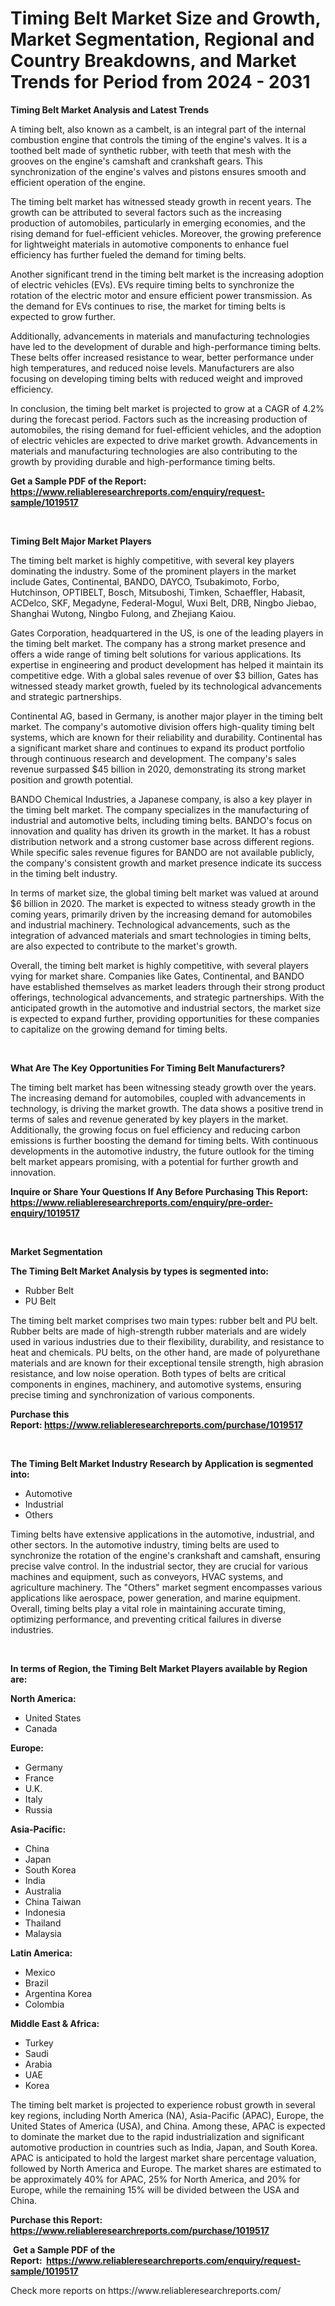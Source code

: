 <p><h1>Timing Belt Market Size and Growth, Market Segmentation, Regional and Country Breakdowns, and Market Trends for Period from 2024 -  2031</h1></p><p><strong>Timing Belt Market Analysis and Latest Trends</strong></p>
<p><p>A timing belt, also known as a cambelt, is an integral part of the internal combustion engine that controls the timing of the engine's valves. It is a toothed belt made of synthetic rubber, with teeth that mesh with the grooves on the engine's camshaft and crankshaft gears. This synchronization of the engine's valves and pistons ensures smooth and efficient operation of the engine.</p><p>The timing belt market has witnessed steady growth in recent years. The growth can be attributed to several factors such as the increasing production of automobiles, particularly in emerging economies, and the rising demand for fuel-efficient vehicles. Moreover, the growing preference for lightweight materials in automotive components to enhance fuel efficiency has further fueled the demand for timing belts.</p><p>Another significant trend in the timing belt market is the increasing adoption of electric vehicles (EVs). EVs require timing belts to synchronize the rotation of the electric motor and ensure efficient power transmission. As the demand for EVs continues to rise, the market for timing belts is expected to grow further.</p><p>Additionally, advancements in materials and manufacturing technologies have led to the development of durable and high-performance timing belts. These belts offer increased resistance to wear, better performance under high temperatures, and reduced noise levels. Manufacturers are also focusing on developing timing belts with reduced weight and improved efficiency.</p><p>In conclusion, the timing belt market is projected to grow at a CAGR of 4.2% during the forecast period. Factors such as the increasing production of automobiles, the rising demand for fuel-efficient vehicles, and the adoption of electric vehicles are expected to drive market growth. Advancements in materials and manufacturing technologies are also contributing to the growth by providing durable and high-performance timing belts.</p></p>
<p><strong>Get a Sample PDF of the Report:&nbsp; <a href="https://www.reliableresearchreports.com/enquiry/request-sample/1019517">https://www.reliableresearchreports.com/enquiry/request-sample/1019517</a></strong></p>
<p>&nbsp;</p>
<p><strong>Timing Belt Major Market Players</strong></p>
<p><p>The timing belt market is highly competitive, with several key players dominating the industry. Some of the prominent players in the market include Gates, Continental, BANDO, DAYCO, Tsubakimoto, Forbo, Hutchinson, OPTIBELT, Bosch, Mitsuboshi, Timken, Schaeffler, Habasit, ACDelco, SKF, Megadyne, Federal-Mogul, Wuxi Belt, DRB, Ningbo Jiebao, Shanghai Wutong, Ningbo Fulong, and Zhejiang Kaiou.</p><p>Gates Corporation, headquartered in the US, is one of the leading players in the timing belt market. The company has a strong market presence and offers a wide range of timing belt solutions for various applications. Its expertise in engineering and product development has helped it maintain its competitive edge. With a global sales revenue of over $3 billion, Gates has witnessed steady market growth, fueled by its technological advancements and strategic partnerships.</p><p>Continental AG, based in Germany, is another major player in the timing belt market. The company's automotive division offers high-quality timing belt systems, which are known for their reliability and durability. Continental has a significant market share and continues to expand its product portfolio through continuous research and development. The company's sales revenue surpassed $45 billion in 2020, demonstrating its strong market position and growth potential.</p><p>BANDO Chemical Industries, a Japanese company, is also a key player in the timing belt market. The company specializes in the manufacturing of industrial and automotive belts, including timing belts. BANDO's focus on innovation and quality has driven its growth in the market. It has a robust distribution network and a strong customer base across different regions. While specific sales revenue figures for BANDO are not available publicly, the company's consistent growth and market presence indicate its success in the timing belt industry.</p><p>In terms of market size, the global timing belt market was valued at around $6 billion in 2020. The market is expected to witness steady growth in the coming years, primarily driven by the increasing demand for automobiles and industrial machinery. Technological advancements, such as the integration of advanced materials and smart technologies in timing belts, are also expected to contribute to the market's growth.</p><p>Overall, the timing belt market is highly competitive, with several players vying for market share. Companies like Gates, Continental, and BANDO have established themselves as market leaders through their strong product offerings, technological advancements, and strategic partnerships. With the anticipated growth in the automotive and industrial sectors, the market size is expected to expand further, providing opportunities for these companies to capitalize on the growing demand for timing belts.</p></p>
<p>&nbsp;</p>
<p><strong>What Are The Key Opportunities For Timing Belt Manufacturers?</strong></p>
<p><p>The timing belt market has been witnessing steady growth over the years. The increasing demand for automobiles, coupled with advancements in technology, is driving the market growth. The data shows a positive trend in terms of sales and revenue generated by key players in the market. Additionally, the growing focus on fuel efficiency and reducing carbon emissions is further boosting the demand for timing belts. With continuous developments in the automotive industry, the future outlook for the timing belt market appears promising, with a potential for further growth and innovation.</p></p>
<p><strong>Inquire or Share Your Questions If Any Before Purchasing This Report: <a href="https://www.reliableresearchreports.com/enquiry/pre-order-enquiry/1019517">https://www.reliableresearchreports.com/enquiry/pre-order-enquiry/1019517</a></strong></p>
<p>&nbsp;</p>
<p><strong>Market Segmentation</strong></p>
<p><strong>The Timing Belt Market Analysis by types is segmented into:</strong></p>
<p><ul><li>Rubber Belt</li><li>PU Belt</li></ul></p>
<p><p>The timing belt market comprises two main types: rubber belt and PU belt. Rubber belts are made of high-strength rubber materials and are widely used in various industries due to their flexibility, durability, and resistance to heat and chemicals. PU belts, on the other hand, are made of polyurethane materials and are known for their exceptional tensile strength, high abrasion resistance, and low noise operation. Both types of belts are critical components in engines, machinery, and automotive systems, ensuring precise timing and synchronization of various components.</p></p>
<p><strong>Purchase this Report:&nbsp;<a href="https://www.reliableresearchreports.com/purchase/1019517">https://www.reliableresearchreports.com/purchase/1019517</a></strong></p>
<p>&nbsp;</p>
<p><strong>The Timing Belt Market Industry Research by Application is segmented into:</strong></p>
<p><ul><li>Automotive</li><li>Industrial</li><li>Others</li></ul></p>
<p><p>Timing belts have extensive applications in the automotive, industrial, and other sectors. In the automotive industry, timing belts are used to synchronize the rotation of the engine's crankshaft and camshaft, ensuring precise valve control. In the industrial sector, they are crucial for various machines and equipment, such as conveyors, HVAC systems, and agriculture machinery. The "Others" market segment encompasses various applications like aerospace, power generation, and marine equipment. Overall, timing belts play a vital role in maintaining accurate timing, optimizing performance, and preventing critical failures in diverse industries.</p></p>
<p>&nbsp;</p>
<p><strong>In terms of Region, the Timing Belt Market Players available by Region are:</strong></p>
<p>
    <p> <strong> North America: </strong>
        <ul>
            <li>United States</li>
            <li>Canada</li>
        </ul>
        </p> 
    <p> <strong> Europe: </strong>
        <ul>
            <li>Germany</li>
            <li>France</li>
            <li>U.K.</li>
            <li>Italy</li>
            <li>Russia</li>
        </ul>
        </p> 
    <p> <strong> Asia-Pacific: </strong>
        <ul>
            <li>China</li>
            <li>Japan</li>
            <li>South Korea</li>
            <li>India</li>
            <li>Australia</li>
            <li>China Taiwan</li>
            <li>Indonesia</li>
            <li>Thailand</li>
            <li>Malaysia</li>
        </ul>
        </p> 
    <p> <strong> Latin America: </strong>
        <ul>
            <li>Mexico</li>
            <li>Brazil</li>
            <li>Argentina Korea</li>
            <li>Colombia</li>
        </ul>
        </p> 
    <p> <strong> Middle East & Africa: </strong>
        <ul>
            <li>Turkey</li>
            <li>Saudi</li>
            <li>Arabia</li>
            <li>UAE</li>
            <li>Korea</li>
        </ul>
    </p>
    </p>
<p><p>The timing belt market is projected to experience robust growth in several key regions, including North America (NA), Asia-Pacific (APAC), Europe, the United States of America (USA), and China. Among these, APAC is expected to dominate the market due to the rapid industrialization and significant automotive production in countries such as India, Japan, and South Korea. APAC is anticipated to hold the largest market share percentage valuation, followed by North America and Europe. The market shares are estimated to be approximately 40% for APAC, 25% for North America, and 20% for Europe, while the remaining 15% will be divided between the USA and China.</p></p>
<p><strong>Purchase this Report: <a href="https://www.reliableresearchreports.com/purchase/1019517">https://www.reliableresearchreports.com/purchase/1019517</a></strong></p>
<p>&nbsp;<strong>Get a Sample PDF of the Report:&nbsp;&nbsp;<a href="https://www.reliableresearchreports.com/enquiry/request-sample/1019517">https://www.reliableresearchreports.com/enquiry/request-sample/1019517</a></strong></p>
<p><strong></strong></p>
<p>Check more reports on https://www.reliableresearchreports.com/</p>